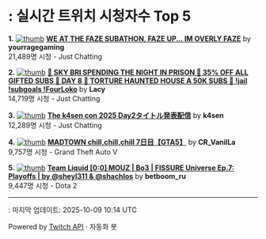 # : 실시간 트위치 시청자수 Top 5

**1.** [![thumb](https://static-cdn.jtvnw.net/previews-ttv/live_user_yourragegaming-320x180.jpg)](https://twitch.tv/yourragegaming)
**[WE AT THE FAZE SUBATHON, FAZE UP... IM OVERLY FAZE](https://twitch.tv/yourragegaming)** by **yourragegaming**<br>21,489명 시청  - Just Chatting

**2.** [![thumb](https://static-cdn.jtvnw.net/previews-ttv/live_user_lacy-320x180.jpg)](https://twitch.tv/Lacy)
**[🩷 SKY BRI SPENDING THE NIGHT IN PRISON 🩷 35% OFF ALL GIFTED SUBS 🩷 DAY 8 🩷 TORTURE HAUNTED HOUSE A 50K SUBS 🩷 !jail !subgoals !FourLoko](https://twitch.tv/Lacy)** by **Lacy**<br>14,719명 시청  - Just Chatting

**3.** [![thumb](https://static-cdn.jtvnw.net/previews-ttv/live_user_k4sen-320x180.jpg)](https://twitch.tv/k4sen)
**[The k4sen con 2025 Day2タイトル発表配信](https://twitch.tv/k4sen)** by **k4sen**<br>12,289명 시청  - Just Chatting

**4.** [![thumb](https://static-cdn.jtvnw.net/previews-ttv/live_user_cr_vanilla-320x180.jpg)](https://twitch.tv/CR_VanilLa)
**[MADTOWN chill,chill,chill 7日目【GTA5】](https://twitch.tv/CR_VanilLa)** by **CR_VanilLa**<br>9,757명 시청  - Grand Theft Auto V

**5.** [![thumb](https://static-cdn.jtvnw.net/previews-ttv/live_user_betboom_ru-320x180.jpg)](https://twitch.tv/betboom_ru)
**[Team Liquid [0:0] MOUZ | Bo3 | FISSURE Universe Ep.7: Playoffs | by @sheyl311 & @shachlos](https://twitch.tv/betboom_ru)** by **betboom_ru**<br>9,447명 시청  - Dota 2


---
: 마지막 업데이트: 2025-10-09 10:14 UTC

Powered by [Twitch API](https://dev.twitch.tv/docs/api/reference) · 자동화 봇